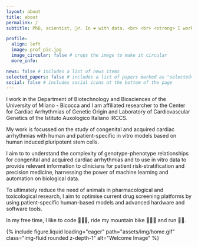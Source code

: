 ```yaml
---
layout: about
title: about
permalink: /
subtitle: PhD, scientist, 🚴‍♂️. In ❤️ with data. <br> <br> <strong> I work on cardiac arrhythmias, drug discovery and precision medicine with human induced pluripotent stem cells. </strong>

profile:
  align: left
  image: prof_pic.jpg
  image_circular: false # crops the image to make it circular
  more_info:

news: false # includes a list of news items
selected_papers: false # includes a list of papers marked as "selected={true}"
social: false # includes social icons at the bottom of the page
---
```


I work in the Department of Biotechnology and Biosciences of the University of Milano - Bicocca and I am affiliated researcher to the Center for Cardiac Arrhythmias of Genetic Origin and Laboratory of Cardiovascular Genetics of the Istituto Auxologico Italiano IRCCS.

My work is focussed on the study of congenital and acquired cardiac arrhythmias with human and patient-specific in vitro models based on human induced pluripotent stem cells.

I aim to to understand the complexity of genotype-phenotype relationships for congenital and acquired cardiac arrhythmias and to use in vitro data to provide relevant information to clinicians for patient risk-stratification and precision medicine, harnessing the power of machine learning and automation on biological data.

To ultimately reduce the need of animals in pharmacological and toxicological research, I aim to optimise current drug screening platforms by using patient-specific human-based models and advanced hardware and software tools.

In my free time, I like to code 👨🏻‍💻, ride my mountain bike 🚵🏻‍♂️ and run 🏃🏻.

{% include figure.liquid loading="eager" path="assets/img/home.gif" class="img-fluid
      rounded z-depth-1" alt="Welcome Image" %}
